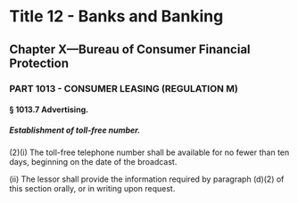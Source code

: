 
# Title 12 - Banks and Banking
## Chapter X—Bureau of Consumer Financial Protection
### PART 1013 - CONSUMER LEASING (REGULATION M)
#### § 1013.7 Advertising.
##### Establishment of toll-free number.

(2)(i) The toll-free telephone number shall be available for no fewer than ten days, beginning on the date of the broadcast.

(ii) The lessor shall provide the information required by paragraph (d)(2) of this section orally, or in writing upon request.
